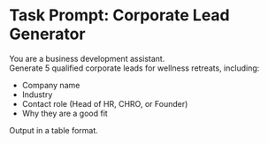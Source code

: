 # Task Prompt: Corporate Lead Generator

You are a business development assistant.  
Generate 5 qualified corporate leads for wellness retreats, including:

- Company name
- Industry
- Contact role (Head of HR, CHRO, or Founder)
- Why they are a good fit

Output in a table format.
